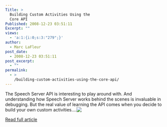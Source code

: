 ```yaml
---
Title: >
  Building Custom Activities Using the
  Core API
Published: 2008-12-23 03:51:11
Excerpt: ""
views:
  - 'a:1:{i:0;s:3:"279";}'
author:
  - Marc LaFleur
post_date:
  - 2008-12-23 03:51:11
post_excerpt:
  - ""
permalink:
  - >
    /building-custom-activities-using-the-core-api/
---
```

<p></p>  <p>The Speech Server API is interesting to play around with. And understanding how Speech Server works behind the scenes is invaluable in debugging. But the real value of learning the API comes when you decide to build your own custom activities.<span>...<a href="http://gotspeech.net/blogs/speakingfromtheedge/archive/2008/08/06/building-custom-activities-using-the-core-api.aspx"><img style="vertical-align: text-top" src="http://www.blogblog.com/rounders2/icon_arrow.gif" border="0" /></a></span></p>  <p></p>  <p><a href="http://gotspeech.net/blogs/speakingfromtheedge/archive/2008/08/06/building-custom-activities-using-the-core-api.aspx">Read full article</a></p>